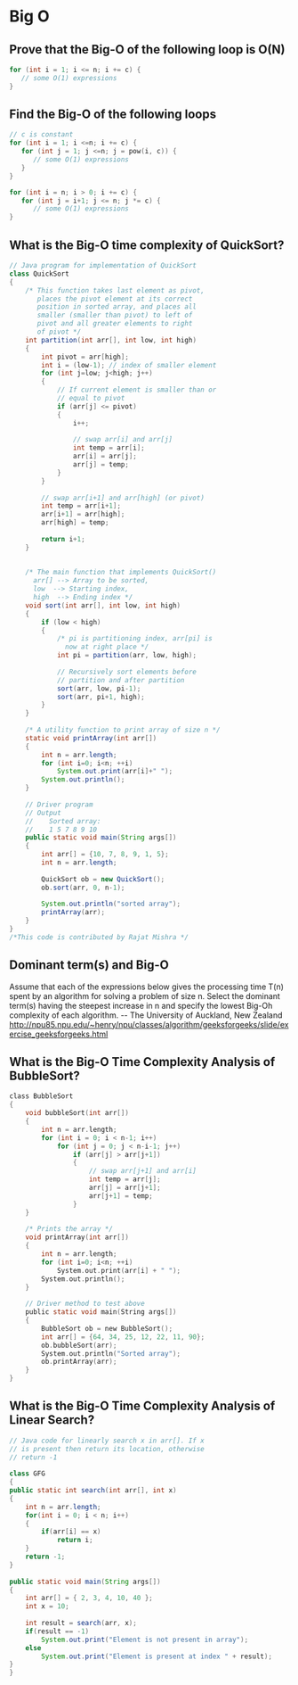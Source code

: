 # Big O
## Prove that the Big-O of the following loop is O(N)
```c
for (int i = 1; i <= n; i += c) {  
   // some O(1) expressions
}
```

## Find the Big-O of the following loops
```c
// c is constant
for (int i = 1; i <=n; i += c) {
   for (int j = 1; j <=n; j = pow(i, c)) {
      // some O(1) expressions
   }
}

for (int i = n; i > 0; i += c) {
   for (int j = i+1; j <= n; j *= c) {
      // some O(1) expressions
}
```

## What is the Big-O time complexity of QuickSort?
```java
// Java program for implementation of QuickSort
class QuickSort
{
    /* This function takes last element as pivot,
       places the pivot element at its correct
       position in sorted array, and places all
       smaller (smaller than pivot) to left of
       pivot and all greater elements to right
       of pivot */
    int partition(int arr[], int low, int high)
    {
        int pivot = arr[high]; 
        int i = (low-1); // index of smaller element
        for (int j=low; j<high; j++)
        {
            // If current element is smaller than or
            // equal to pivot
            if (arr[j] <= pivot)
            {
                i++;
 
                // swap arr[i] and arr[j]
                int temp = arr[i];
                arr[i] = arr[j];
                arr[j] = temp;
            }
        }
 
        // swap arr[i+1] and arr[high] (or pivot)
        int temp = arr[i+1];
        arr[i+1] = arr[high];
        arr[high] = temp;
 
        return i+1;
    }
 
 
    /* The main function that implements QuickSort()
      arr[] --> Array to be sorted,
      low  --> Starting index,
      high  --> Ending index */
    void sort(int arr[], int low, int high)
    {
        if (low < high)
        {
            /* pi is partitioning index, arr[pi] is 
              now at right place */
            int pi = partition(arr, low, high);
 
            // Recursively sort elements before
            // partition and after partition
            sort(arr, low, pi-1);
            sort(arr, pi+1, high);
        }
    }
 
    /* A utility function to print array of size n */
    static void printArray(int arr[])
    {
        int n = arr.length;
        for (int i=0; i<n; ++i)
            System.out.print(arr[i]+" ");
        System.out.println();
    }
 
    // Driver program
    // Output
    //    Sorted array:
    //    1 5 7 8 9 10 
    public static void main(String args[])
    {
        int arr[] = {10, 7, 8, 9, 1, 5};
        int n = arr.length;
 
        QuickSort ob = new QuickSort();
        ob.sort(arr, 0, n-1);
 
        System.out.println("sorted array");
        printArray(arr);
    }
}
/*This code is contributed by Rajat Mishra */
```

## Dominant term(s) and Big-O
Assume that each of the expressions below gives the processing time T(n) spent by an algorithm for solving a problem of size n. Select the dominant term(s) having the steepest increase in n and specify the lowest Big-Oh complexity of each algorithm. -- The University of Auckland, New Zealand
http://npu85.npu.edu/~henry/npu/classes/algorithm/geeksforgeeks/slide/exercise_geeksforgeeks.html

## What is the Big-O Time Complexity Analysis of BubbleSort?
```c
class BubbleSort 
{ 
    void bubbleSort(int arr[]) 
    { 
        int n = arr.length; 
        for (int i = 0; i < n-1; i++) 
            for (int j = 0; j < n-i-1; j++) 
                if (arr[j] > arr[j+1]) 
                { 
                    // swap arr[j+1] and arr[i] 
                    int temp = arr[j]; 
                    arr[j] = arr[j+1]; 
                    arr[j+1] = temp; 
                } 
    } 
  
    /* Prints the array */
    void printArray(int arr[]) 
    { 
        int n = arr.length; 
        for (int i=0; i<n; ++i) 
            System.out.print(arr[i] + " "); 
        System.out.println(); 
    } 
  
    // Driver method to test above 
    public static void main(String args[]) 
    { 
        BubbleSort ob = new BubbleSort(); 
        int arr[] = {64, 34, 25, 12, 22, 11, 90}; 
        ob.bubbleSort(arr); 
        System.out.println("Sorted array"); 
        ob.printArray(arr); 
    } 
} 
```

## What is the Big-O Time Complexity Analysis of Linear Search?
```java
// Java code for linearly search x in arr[]. If x  
// is present then return its location, otherwise  
// return -1  
  
class GFG  
{  
public static int search(int arr[], int x) 
{ 
    int n = arr.length; 
    for(int i = 0; i < n; i++) 
    { 
        if(arr[i] == x) 
            return i; 
    } 
    return -1; 
} 
  
public static void main(String args[]) 
{ 
    int arr[] = { 2, 3, 4, 10, 40 };  
    int x = 10; 
      
    int result = search(arr, x); 
    if(result == -1) 
        System.out.print("Element is not present in array"); 
    else
        System.out.print("Element is present at index " + result); 
} 
} 
```
